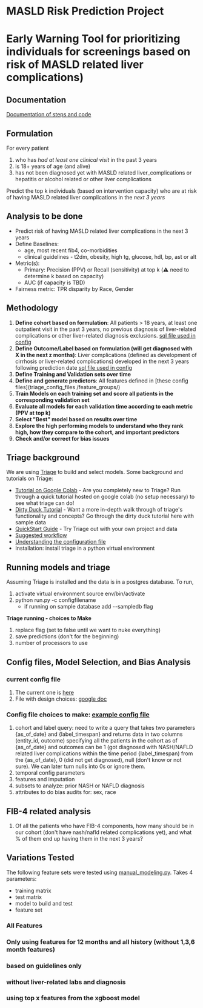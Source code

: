 # MASLD Risk Prediction Project

# Early Warning Tool for prioritizing individuals for screenings based on risk of MASLD related liver complications)

## Documentation
[Documentation of steps and code](documentation.md)


## Formulation
For every patient 
1. who has *had at least one clinical visit* in the past 3 years
2. is 18+ years of age (and alive)
3. has not been diagnosed yet with MASLD related liver_complications or hepatitis or alcohol related or other liver complications

Predict the top k individuals (based on intervention capacity) who are at risk of having MASLD related liver complications in the *next 3 years*


## Analysis to be done
- Predict risk of having MASLD related liver complications in the next 3 years
- Define Baselines:
     - age, most recent fib4, co-morbidities
     - clinical guidelines - t2dm, obesity, high tg, glucose, hdl, bp, ast or alt
- Metric(s):
   - Primary: Precision (PPV) or Recall (sensitivity) at top k (:warning: need to determine k based on capacity)
   - AUC (if capacity is TBD)
- Fairness metric: TPR disparity by Race, Gender

## Methodology
1. **Define cohort based on formulation**: All patients > 18 years, at least one outpatient visit in the past 3 years, no previous diagnosis of liver-related complications or other liver-related diagnosis exclusions. [sql file used in config](triage_config_files/cohort_label_query_CTE.sql)
2. **Define Outcome/Label based on formulation (will get diagnosed with X in the next z months)**:  Liver complications (defined as development of cirrhosis or liver-related complications) developed in the next 3 years following prediction date [sql file used in config](triage_config_files/cohort_label_query_CTE.sql)
3. **Define Training and Validation sets over time** 
4. **Define and generate predictors**: All features defined in [these config files](triage_config_files
/feature_groups/)
5. **Train Models on each training set and score all patients in the corresponding validation set** 
6. **Evaluate all models for each validation time according to each metric (PPV at top k)**
7. **Select "Best" model based on results over time**
8. **Explore the high performing models to understand who they rank high, how they compare to the cohort, and important predictors**
9. **Check and/or correct for bias issues**

## Triage background
We are using [Triage](https://github.com/dssg/triage) to build and select models. Some background and tutorials on Triage:
- [Tutorial on Google Colab](https://colab.research.google.com/github/dssg/triage/blob/master/example/colab/colab_triage.ipynb) - Are you completely new to Triage? Run through a quick tutorial hosted on google colab (no setup necessary) to see what triage can do!
- [Dirty Duck Tutorial](https://dssg.github.io/triage/dirtyduck/) - Want a more in-depth walk through of triage's functionality and concepts? Go through the dirty duck tutorial here with sample data
- [QuickStart Guide](https://dssg.github.io/triage/quickstart/) - Try Triage out with your own project and data
- [Suggested workflow](https://dssg.github.io/triage/triage_project_workflow/)
- [Understanding the configuration file](https://dssg.github.io/triage/experiments/experiment-config/#experiment-configuration)
- Installation: install triage in a python virtual environment

## Running models and triage
Assuming Triage is installed and the data is in a postgres database. To run,
1. activate virtual environment source env/bin/activate
2. python run.py -c configfilename
   - if running on sample database add --sampledb flag
   
**Triage running - choices to Make**
1. replace flag (set to false until we want to nuke everything)
2. save predictions (don't for the beginning)
3. number of processors to use

## Config files, Model Selection, and Bias Analysis 

### current config file
1. The current one is [here](triage_config_files/c3y_l3y_upd1y_asof1y_nofeatures_nomodels.yaml)
2. File with design choices: [google doc](https://docs.google.com/spreadsheets/d/1DQU7vKe4vfZpDn5JPFf7yCaRJwSQR197hkte_gQ6QFc/edit#gid=724583270)
### Config file choices to make: [example config file](https://github.com/dssg/triage/blob/master/example/config/experiment.yaml)
1. cohort and label query: need to write a query that takes two parameters {as_of_date} and {label_timespan} and returns data in two columns (entity_id, outcome) specifying all the patients in the cohort as of {as_of_date} and outcomes can be 1 (got diagnosed with NASH/NAFLD related liver complications within the time period {label_timespan) from the {as_of_date}, 0 (did not get diagnosed), null (don't know or not sure). We can later turn nulls into 0s or ignore them. 
3. temporal config parameters
4. features and imputation
5. subsets to analyze: prior NASH or NAFLD diagnosis
7. attributes to do bias audits for: sex, race

## FIB-4 related analysis
1. Of all the patients who have FIB-4 components, how many should be in our cohort (don't have nash/nafld related complications yet), and what % of them end up having them in the next 3 years?

## Variations Tested
The following feature sets were tested using [manual_modeling.py](pipeline/manual_modeling.py). Takes 4 parameters:
 - training matrix
 - test matrix
 - model to build and test
 - feature set

### All Features

### Only using features for 12 months and all history (without 1,3,6 month features)

### based on guidelines only

### without liver-related labs and diagnosis

### using top x features from the xgboost model



